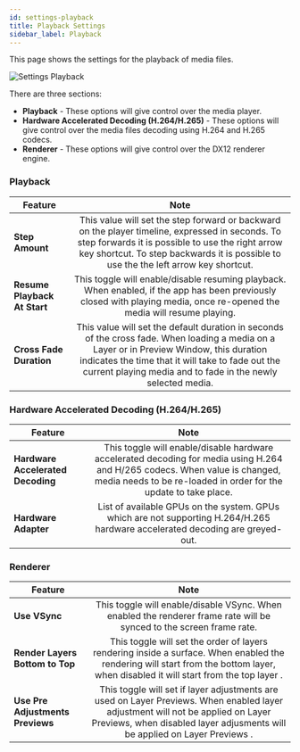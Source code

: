 ```yaml
---
id: settings-playback
title: Playback Settings
sidebar_label: Playback
---
```


This page shows the settings for the playback of media files.

![Settings Playback](/prismdocs/images/player-settings-playback.png)

<!-- TODO: Workout sections based on apps -->

There are three sections:
- **Playback** - These options will give control over the media player.
- **Hardware Accelerated Decoding (H.264/H.265)** - These options will give control over the media files decoding using H.264 and H.265 codecs.
- **Renderer** - These options will give control over the DX12 renderer engine.

### Playback

|   Feature            |  Note        |
|----------------------|:------------:|
| **Step Amount** | This value will set the step forward or backward on the player timeline, expressed in seconds. To step forwards it is possible to use the right arrow key shortcut. To step backwards it is possible to use the the left arrow key shortcut. |
| **Resume Playback At Start** | This toggle will enable/disable resuming playback. When enabled, if the app has been previously closed with playing media, once re-opened the media will resume playing.|
| **Cross Fade Duration** | This value will set the default duration in seconds of the cross fade. When loading a media on a Layer or in Preview Window, this duration indicates the time that it will take to fade out the current playing media and to fade in the newly selected media.|

### Hardware Accelerated Decoding (H.264/H.265)

|   Feature            |  Note        |
|----------------------|:------------:|
| **Hardware Accelerated Decoding** | This toggle will enable/disable hardware accelerated decoding for media using H.264 and H/265 codecs. When value is changed, media needs to be re-loaded in order for the update to take place. |
| **Hardware Adapter** | List of available GPUs on the system. GPUs which are not supporting H.264/H.265 hardware accelerated decoding are greyed-out.|

### Renderer

|   Feature            |  Note        |
|----------------------|:------------:|
| **Use VSync** | This toggle will enable/disable VSync. When enabled the renderer frame rate will be synced to the screen frame rate. |
| **Render Layers Bottom to Top** | This toggle will set the order of layers rendering inside a surface. When enabled the rendering will start from the bottom layer, when disabled it will start from the top layer .|
| **Use Pre Adjustments Previews** | This toggle will set if layer adjustments are used on Layer Previews. When enabled layer adjustment will not be applied on Layer Previews, when disabled layer adjusments will be applied on Layer Previews .|